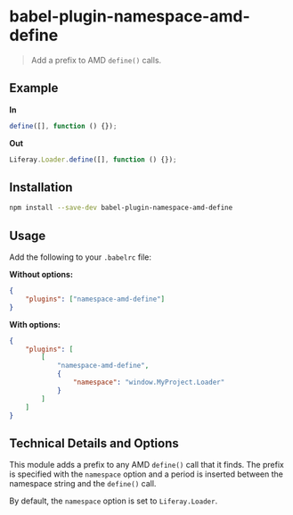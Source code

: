 # babel-plugin-namespace-amd-define

> Add a prefix to AMD `define()` calls.

## Example

**In**

```javascript
define([], function () {});
```

**Out**

```javascript
Liferay.Loader.define([], function () {});
```

## Installation

```sh
npm install --save-dev babel-plugin-namespace-amd-define
```

## Usage

Add the following to your `.babelrc` file:

**Without options:**

```json
{
	"plugins": ["namespace-amd-define"]
}
```

**With options:**

```json
{
	"plugins": [
		[
			"namespace-amd-define",
			{
				"namespace": "window.MyProject.Loader"
			}
		]
	]
}
```

## Technical Details and Options

This module adds a prefix to any AMD `define()` call that it finds. The prefix is specified with the `namespace` option and a period is inserted between the namespace string and the `define()` call.

By default, the `namespace` option is set to `Liferay.Loader`.
